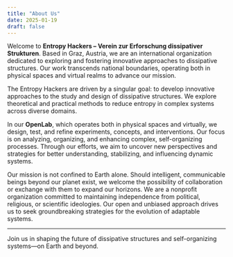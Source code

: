 ```yaml
---
title: "About Us"
date: 2025-01-19
draft: false
---
```


Welcome to **Entropy Hackers – Verein zur Erforschung dissipativer Strukturen**. Based in Graz, Austria, we are an international organization dedicated to exploring and fostering innovative approaches to dissipative structures. Our work transcends national boundaries, operating both in physical spaces and virtual realms to advance our mission.

The Entropy Hackers are driven by a singular goal: to develop innovative approaches to the study and design of dissipative structures. We explore theoretical and practical methods to reduce entropy in complex systems across diverse domains.

In our **OpenLab**, which operates both in physical spaces and virtually, we design, test, and refine experiments, concepts, and interventions. Our focus is on analyzing, organizing, and enhancing complex, self-organizing processes. Through our efforts, we aim to uncover new perspectives and strategies for better understanding, stabilizing, and influencing dynamic systems.

Our mission is not confined to Earth alone. Should intelligent, communicable beings beyond our planet exist, we welcome the possibility of collaboration or exchange with them to expand our horizons. We are a nonprofit organization committed to maintaining independence from political, religious, or scientific ideologies. Our open and unbiased approach drives us to seek groundbreaking strategies for the evolution of adaptable systems.

---

Join us in shaping the future of dissipative structures and self-organizing systems—on Earth and beyond.
